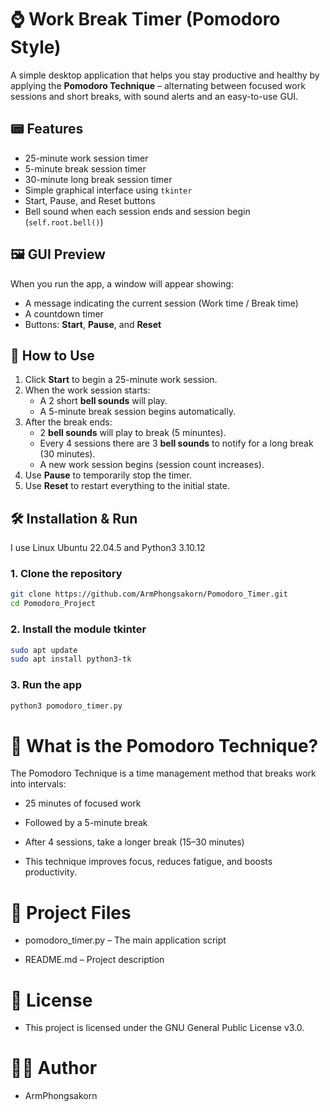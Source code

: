 # ⌚️ Work Break Timer (Pomodoro Style)

A simple desktop application that helps you stay productive and healthy by applying the **Pomodoro Technique** – alternating between focused work sessions and short breaks, with sound alerts and an easy-to-use GUI.

## 📟 Features

- 25-minute work session timer 
- 5-minute break session timer
- 30-minute long break session timer
- Simple graphical interface using `tkinter`
- Start, Pause, and Reset buttons
- Bell sound when each session ends and session begin (`self.root.bell()`)

## 🖼️ GUI Preview

When you run the app, a window will appear showing:

- A message indicating the current session (Work time / Break time)
- A countdown timer
- Buttons: **Start**, **Pause**, and **Reset**

## 📖 How to Use

1. Click **Start** to begin a 25-minute work session.
2. When the work session starts:
   - A 2 short **bell sounds** will play.
   - A 5-minute break session begins automatically.
3. After the break ends:
   - 2 **bell sounds** will play to break (5 minuntes).
   - Every 4 sessions there are 3 **bell sounds** to notify for a long break (30 minutes).
   - A new work session begins (session count increases).
4. Use **Pause** to temporarily stop the timer.
5. Use **Reset** to restart everything to the initial state.

## 🛠️ Installation & Run

I use Linux Ubuntu 22.04.5 and Python3 3.10.12

### 1. Clone the repository
```bash
git clone https://github.com/ArmPhongsakorn/Pomodoro_Timer.git
cd Pomodoro_Project
```

### 2. Install the module tkinter
```bash
sudo apt update
sudo apt install python3-tk 
```

### 3. Run the app
```bash
python3 pomodoro_timer.py 
```

# 🍅 What is the Pomodoro Technique?

The Pomodoro Technique is a time management method that breaks work into intervals:

- 25 minutes of focused work

- Followed by a 5-minute break

- After 4 sessions, take a longer break (15–30 minutes)

- This technique improves focus, reduces fatigue, and boosts productivity.

# 📁 Project Files
- pomodoro_timer.py – The main application script

- README.md – Project description

# 📄 License
- This project is licensed under the GNU General Public License v3.0. 

# 👨‍💻 Author
- ArmPhongsakorn
